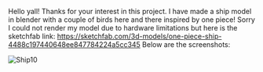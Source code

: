 Hello yall! Thanks for your interest in this project. I have made a ship model in blender with a couple of birds here and there inspired by one piece! Sorry I could not render my model due to hardware limitations but here is the sketchfab link: https://sketchfab.com/3d-models/one-piece-ship-4488c197440648ee847784224a5cc345 Below are the screenshots:

![Ship10](https://github.com/user-attachments/assets/1c70364b-52a6-4312-b387-0629022d3217)
